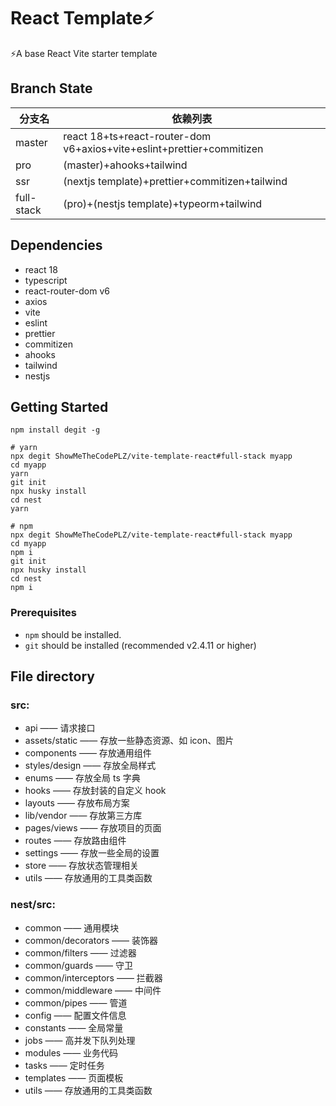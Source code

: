 # React Template⚡️

⚡️A base React Vite starter template

## Branch State

| 分支名     | 依赖列表                                                              |
| ---------- | --------------------------------------------------------------------- |
| master     | react 18+ts+react-router-dom v6+axios+vite+eslint+prettier+commitizen |
| pro        | (master)+ahooks+tailwind                                              |
| ssr        | (nextjs template)+prettier+commitizen+tailwind                        |
| full-stack | (pro)+(nestjs template)+typeorm+tailwind                              |

## Dependencies

- react 18
- typescript
- react-router-dom v6
- axios
- vite
- eslint
- prettier
- commitizen
- ahooks
- tailwind
- nestjs

## Getting Started

```shell
npm install degit -g

# yarn
npx degit ShowMeTheCodePLZ/vite-template-react#full-stack myapp
cd myapp
yarn
git init
npx husky install
cd nest
yarn

# npm
npx degit ShowMeTheCodePLZ/vite-template-react#full-stack myapp
cd myapp
npm i
git init
npx husky install
cd nest
npm i
```

### Prerequisites

- `npm` should be installed.
- `git` should be installed (recommended v2.4.11 or higher)

## File directory

### src:

- api —— 请求接口
- assets/static —— 存放一些静态资源、如 icon、图片
- components —— 存放通用组件
- styles/design —— 存放全局样式
- enums —— 存放全局 ts 字典
- hooks —— 存放封装的自定义 hook
- layouts —— 存放布局方案
- lib/vendor —— 存放第三方库
- pages/views —— 存放项目的页面
- routes —— 存放路由组件
- settings —— 存放一些全局的设置
- store —— 存放状态管理相关
- utils —— 存放通用的工具类函数

### nest/src:

- common —— 通用模块
- common/decorators —— 装饰器
- common/filters —— 过滤器
- common/guards —— 守卫
- common/interceptors —— 拦截器
- common/middleware —— 中间件
- common/pipes —— 管道
- config —— 配置文件信息
- constants —— 全局常量
- jobs —— 高并发下队列处理
- modules —— 业务代码
- tasks —— 定时任务
- templates —— 页面模板
- utils —— 存放通用的工具类函数
